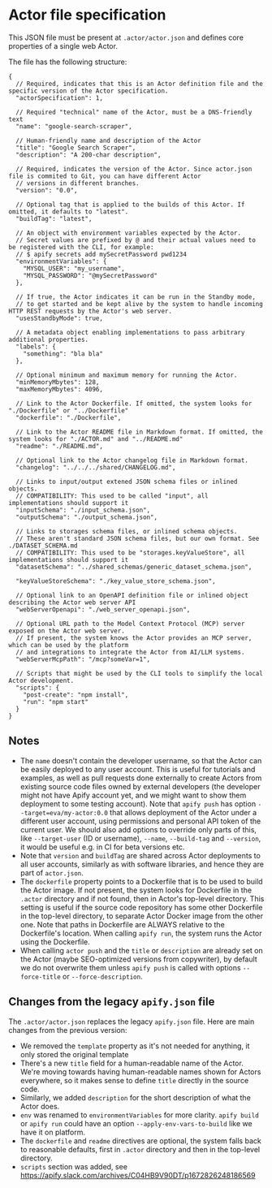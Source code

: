 # Actor file specification

This JSON file must be present at `.actor/actor.json` and defines core properties of a single web Actor.

The file has the following structure:

```jsonc
{
  // Required, indicates that this is an Actor definition file and the specific version of the Actor specification.
  "actorSpecification": 1,
  
  // Required "technical" name of the Actor, must be a DNS-friendly text
  "name": "google-search-scraper",

  // Human-friendly name and description of the Actor
  "title": "Google Search Scraper",
  "description": "A 200-char description",
  
  // Required, indicates the version of the Actor. Since actor.json file is commited to Git, you can have different Actor
  // versions in different branches.
  "version": "0.0",
  
  // Optional tag that is applied to the builds of this Actor. If omitted, it defaults to "latest".
  "buildTag": "latest",
  
  // An object with environment variables expected by the Actor.
  // Secret values are prefixed by @ and their actual values need to be registered with the CLI, for example:
  // $ apify secrets add mySecretPassword pwd1234
  "environmentVariables": {
    "MYSQL_USER": "my_username",
    "MYSQL_PASSWORD": "@mySecretPassword"
  },
  
  // If true, the Actor indicates it can be run in the Standby mode,
  // to get started and be kept alive by the system to handle incoming HTTP REST requests by the Actor's web server.
  "usesStandbyMode": true,
 
  // A metadata object enabling implementations to pass arbitrary additional properties.
  "labels": {
    "something": "bla bla"
  },
  
  // Optional minimum and maximum memory for running the Actor.
  "minMemoryMbytes": 128,
  "maxMemoryMbytes": 4096,
  
  // Link to the Actor Dockerfile. If omitted, the system looks for "./Dockerfile" or "../Dockerfile"
  "dockerfile": "./Dockerfile",
  
  // Link to the Actor README file in Markdown format. If omitted, the system looks for "./ACTOR.md" and "../README.md"
  "readme": "./README.md",
  
  // Optional link to the Actor changelog file in Markdown format.
  "changelog": "../../../shared/CHANGELOG.md",
  
  // Links to input/output extened JSON schema files or inlined objects.
  // COMPATIBILITY: This used to be called "input", all implementations should support it
  "inputSchema": "./input_schema.json",
  "outputSchema": "./output_schema.json",
  
  // Links to storages schema files, or inlined schema objects.
  // These aren't standard JSON schema files, but our own format. See ./DATASET_SCHEMA.md
  // COMPATIBILITY: This used to be "storages.keyValueStore", all implementations should support it
  "datasetSchema": "../shared_schemas/generic_dataset_schema.json",
  
  "keyValueStoreSchema": "./key_value_store_schema.json",
   
  // Optional link to an OpenAPI definition file or inlined object describing the Actor web server API
  "webServerOpenapi": "./web_server_openapi.json",
  
  // Optional URL path to the Model Context Protocol (MCP) server exposed on the Actor web server.
  // If present, the system knows the Actor provides an MCP server, which can be used by the platform
  // and integrations to integrate the Actor from AI/LLM systems.
  "webServerMcpPath": "/mcp?someVar=1",

  // Scripts that might be used by the CLI tools to simplify the local Actor development.
  "scripts": {
    "post-create": "npm install",
    "run": "npm start"
  }
}
```

## Notes

- The `name` doesn't contain the developer username, so that the Actor can be easily deployed
  to any user account. This is useful for tutorials and examples, as well as
  pull requests done externally to create Actors from existing source code files
  owned by external developers
  (the developer might not have Apify account yet, and we might want to show them deployment
  to some testing account).
  Note that `apify push` has option `--target=eva/my-actor:0.0` that allows
  deployment of the Actor under a different user account, using permissions
  and personal API token of the current user.
  We should also add options to override only parts of this,
  like `--target-user` (ID or username), `--name`, `--build-tag` and `--version`,
  it would be useful e.g. in CI for beta versions etc.
- Note that `version` and `buildTag` are shared across Actor deployments to
  all user accounts, similarly as with software libraries,
  and hence they are part of `actor.json`.
- The `dockerfile` property points to a Dockerfile that is to be used to build the
  Actor image. If not present, the system looks for Dockerfile in the `.actor` directory
  and if not found, then in Actor's top-level
  directory. This setting is useful if the source code repository has some
  other Dockerfile in the top-level directory, to separate Actor Docker image from the
  other one. Note that paths in Dockerfile are ALWAYS relative to the Dockerfile's location.
  When calling `apify run`, the system runs the Actor using the Dockerfile.
- When calling `actor push` and the `title` or `description` are already set
  on the Actor (maybe SEO-optimized versions from copywriter),
  by default we do not overwrite them
  unless `apify push` is called with options `--force-title` or `--force-description`.


## Changes from the legacy `apify.json` file

The `.actor/actor.json` replaces the legacy `apify.json` file. Here are main changes from the previous version:

- We removed the `template` property as it's not needed for anything, it only stored the original template
- There's a new `title` field for a human-readable name of the Actor.
  We're moving towards having human-readable names shown for Actors everywhere,
  so it makes sense to define `title` directly in the source code.
- Similarly, we added `description` for the short description of what the Actor does.
- `env` was renamed to `environmentVariables` for more clarity. `apify build` or `apify run`
  could have an option `--apply-env-vars-to-build` like we have it on platform.
- The `dockerfile` and `readme` directives are optional, the system falls back to reasonable
  defaults, first in `.actor` directory and then in the top-level directory.
- `scripts` section was added, see https://apify.slack.com/archives/C04HB9V90DT/p1672826248186569
